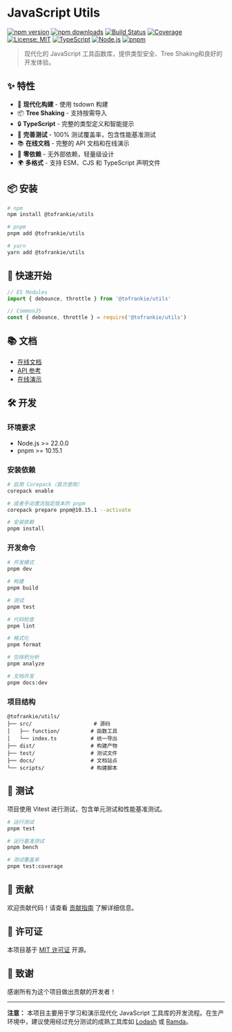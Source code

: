 # JavaScript Utils

[![npm version](https://img.shields.io/npm/v/@tofrankie/utils.svg)](https://www.npmjs.com/package/@tofrankie/utils)
[![npm downloads](https://img.shields.io/npm/dm/@tofrankie/utils.svg)](https://www.npmjs.com/package/@tofrankie/utils)
[![Build Status](https://github.com/toFrankie/utils/workflows/CI/badge.svg)](https://github.com/toFrankie/utils/actions)
[![Coverage](https://codecov.io/gh/toFrankie/@tofrankie/utils/branch/main/graph/badge.svg)](https://codecov.io/gh/toFrankie/@tofrankie/utils)
[![License: MIT](https://img.shields.io/badge/License-MIT-yellow.svg)](https://opensource.org/licenses/MIT)
[![TypeScript](https://img.shields.io/badge/%3C%2F%3E-TypeScript-%230074c1.svg)](http://www.typescriptlang.org/)
[![Node.js](https://img.shields.io/badge/Node.js-22+-green.svg)](https://nodejs.org/)
[![pnpm](https://img.shields.io/badge/pnpm-10.15.1+-orange.svg)](https://pnpm.io/)

> 现代化的 JavaScript 工具函数库，提供类型安全、Tree Shaking和良好的开发体验。

## ✨ 特性

- 🚀 **现代化构建** - 使用 tsdown 构建
- 📦 **Tree Shaking** - 支持按需导入
- 🔒 **TypeScript** - 完整的类型定义和智能提示
- 🧪 **完善测试** - 100% 测试覆盖率，包含性能基准测试
- 📚 **在线文档** - 完整的 API 文档和在线演示
- 🎯 **零依赖** - 无外部依赖，轻量级设计
- 🌍 **多格式** - 支持 ESM、CJS 和 TypeScript 声明文件

## 📦 安装

```bash
# npm
npm install @tofrankie/utils

# pnpm
pnpm add @tofrankie/utils

# yarn
yarn add @tofrankie/utils
```

## 🚀 快速开始

```javascript
// ES Modules
import { debounce, throttle } from '@tofrankie/utils'
```

```javascript
// CommonJS
const { debounce, throttle } = require('@tofrankie/utils')
```

## 📚 文档

- [在线文档](https://tofrankie.github.io/utils/)
- [API 参考](https://tofrankie.github.io/utils/api/)
- [在线演示](https://tofrankie.github.io/utils/playground/)

## 🛠️ 开发

### 环境要求

- Node.js >= 22.0.0
- pnpm >= 10.15.1

### 安装依赖

```bash
# 启用 Corepack（首次使用）
corepack enable

# 或者手动激活指定版本的 pnpm
corepack prepare pnpm@10.15.1 --activate

# 安装依赖
pnpm install
```

### 开发命令

```bash
# 开发模式
pnpm dev

# 构建
pnpm build

# 测试
pnpm test

# 代码检查
pnpm lint

# 格式化
pnpm format

# 包体积分析
pnpm analyze

# 文档开发
pnpm docs:dev
```

### 项目结构

```
@tofrankie/utils/
├── src/                    # 源码
│   ├── function/          # 函数工具
│   └── index.ts           # 统一导出
├── dist/                  # 构建产物
├── test/                  # 测试文件
├── docs/                  # 文档站点
└── scripts/               # 构建脚本
```

## 🧪 测试

项目使用 Vitest 进行测试，包含单元测试和性能基准测试。

```bash
# 运行测试
pnpm test

# 运行基准测试
pnpm bench

# 测试覆盖率
pnpm test:coverage
```

## 🤝 贡献

欢迎贡献代码！请查看 [贡献指南](CONTRIBUTING.md) 了解详细信息。

## 📄 许可证

本项目基于 [MIT 许可证](LICENSE) 开源。

## 🙏 致谢

感谢所有为这个项目做出贡献的开发者！

---

**注意：** 本项目主要用于学习和演示现代化 JavaScript 工具库的开发流程。在生产环境中，建议使用经过充分测试的成熟工具库如 [Lodash](https://lodash.com/) 或 [Ramda](https://ramdajs.com/)。
